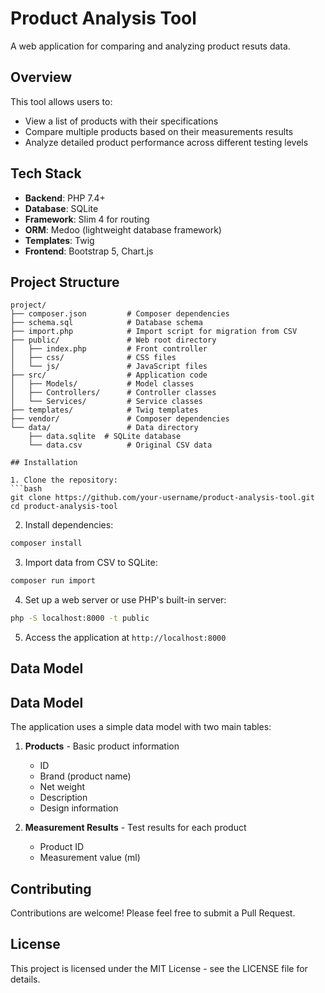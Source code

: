 # Product Analysis Tool

A web application for comparing and analyzing product resuts data.

## Overview

This tool allows users to:
- View a list of products with their specifications
- Compare multiple products based on their measurements results
- Analyze detailed product performance across different testing levels

## Tech Stack

- **Backend**: PHP 7.4+
- **Database**: SQLite
- **Framework**: Slim 4 for routing
- **ORM**: Medoo (lightweight database framework)
- **Templates**: Twig
- **Frontend**: Bootstrap 5, Chart.js

## Project Structure

```
project/
├── composer.json         # Composer dependencies
├── schema.sql            # Database schema
├── import.php            # Import script for migration from CSV
├── public/               # Web root directory
│   ├── index.php         # Front controller
│   ├── css/              # CSS files
│   └── js/               # JavaScript files
├── src/                  # Application code
│   ├── Models/           # Model classes
│   ├── Controllers/      # Controller classes
│   └── Services/         # Service classes
├── templates/            # Twig templates
├── vendor/               # Composer dependencies
└── data/                 # Data directory
    ├── data.sqlite  # SQLite database
    └── data.csv          # Original CSV data

## Installation

1. Clone the repository:
```bash
git clone https://github.com/your-username/product-analysis-tool.git
cd product-analysis-tool
```

2. Install dependencies:
```bash
composer install
```

3. Import data from CSV to SQLite:
```bash
composer run import
```

4. Set up a web server or use PHP's built-in server:
```bash
php -S localhost:8000 -t public
```

5. Access the application at `http://localhost:8000`

## Data Model

## Data Model

The application uses a simple data model with two main tables:

1. **Products** - Basic product information
   - ID
   - Brand (product name)
   - Net weight
   - Description
   - Design information

2. **Measurement Results** - Test results for each product
   - Product ID
   - Measurement value (ml)


## Contributing

Contributions are welcome! Please feel free to submit a Pull Request.

## License

This project is licensed under the MIT License - see the LICENSE file for details.